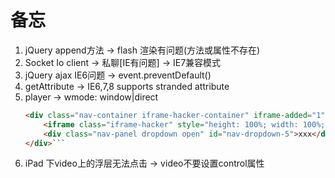 # 备忘
1. jQuery append方法 -> flash 渲染有问题(方法或属性不存在)
2. Socket Io client -> 私聊[IE有问题] -> IE7兼容模式
3. jQuery ajax IE6问题 -> event.preventDefault()
4. getAttribute -> IE6,7,8  supports stranded attribute
5. player -> wmode: window|direct
    ``` html
    <div class="nav-container iframe-hacker-container" iframe-added="1"> //absolute
        <iframe class="iframe-hacker" style="height: 100%; width: 100%;"></iframe>
        <div class="nav-panel dropdown open" id="nav-dropdown-5">xxx</div> //relative
    </div>```
6. iPad 下video上的浮层无法点击 -> video不要设置control属性

